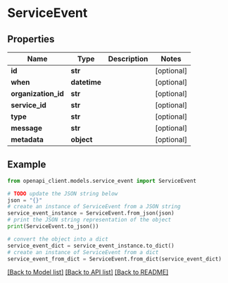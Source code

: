 # ServiceEvent


## Properties

Name | Type | Description | Notes
------------ | ------------- | ------------- | -------------
**id** | **str** |  | [optional] 
**when** | **datetime** |  | [optional] 
**organization_id** | **str** |  | [optional] 
**service_id** | **str** |  | [optional] 
**type** | **str** |  | [optional] 
**message** | **str** |  | [optional] 
**metadata** | **object** |  | [optional] 

## Example

```python
from openapi_client.models.service_event import ServiceEvent

# TODO update the JSON string below
json = "{}"
# create an instance of ServiceEvent from a JSON string
service_event_instance = ServiceEvent.from_json(json)
# print the JSON string representation of the object
print(ServiceEvent.to_json())

# convert the object into a dict
service_event_dict = service_event_instance.to_dict()
# create an instance of ServiceEvent from a dict
service_event_from_dict = ServiceEvent.from_dict(service_event_dict)
```
[[Back to Model list]](../README.md#documentation-for-models) [[Back to API list]](../README.md#documentation-for-api-endpoints) [[Back to README]](../README.md)


